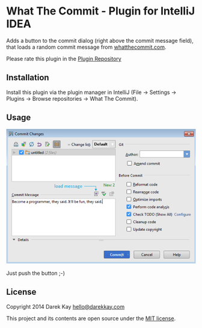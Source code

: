 # What The Commit - Plugin for IntelliJ IDEA

Adds a button to the commit dialog (right above the commit message field), that loads a random commit message from [whatthecommit.com](http://www.whatthecommit.com).

Please rate this plugin in the [Plugin Repository](http://plugins.jetbrains.com/plugin/7536)

## Installation
Install this plugin via the plugin manager in IntelliJ (File &rarr; Settings &rarr; Plugins &rarr; Browse repositories &rarr; What The Commit).

## Usage

![Screenshot](screenshot.png)

Just push the button ;-)

## License

Copyright 2014 Darek Kay <hello@darekkay.com>  

This project and its contents are open source under the [MIT license](LICENSE.txt).